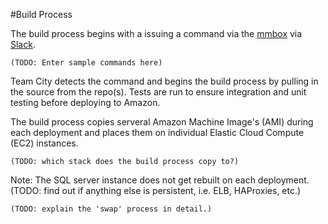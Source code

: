#Build Process

The build process begins with a issuing a command via the [mmbox](https://github.com/mmbot/mmbot) via [Slack](https://slack.com/).

`(TODO: Enter sample commands here)`

Team City detects the command and begins the build process by pulling in the source from the repo(s). Tests are run to ensure integration and unit testing before deploying to Amazon.

The build process copies serveral Amazon Machine Image's (AMI) during each deployment and places them on individual Elastic Cloud Compute (EC2) instances.

`(TODO: which stack does the build process copy to?)`

Note: The SQL server instance does not get rebuilt on each deployment. (TODO: find out if anything else is persistent, i.e. ELB, HAProxies, etc.)

`(TODO: explain the 'swap' process in detail.)`

